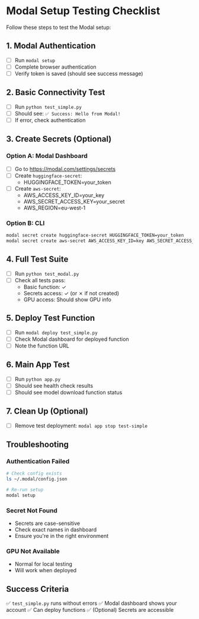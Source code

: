 # Modal Setup Testing Checklist

Follow these steps to test the Modal setup:

## 1. Modal Authentication
- [ ] Run `modal setup`
- [ ] Complete browser authentication
- [ ] Verify token is saved (should see success message)

## 2. Basic Connectivity Test
- [ ] Run `python test_simple.py`
- [ ] Should see: `✅ Success: Hello from Modal!`
- [ ] If error, check authentication

## 3. Create Secrets (Optional)
### Option A: Modal Dashboard
- [ ] Go to https://modal.com/settings/secrets
- [ ] Create `huggingface-secret`:
  - HUGGINGFACE_TOKEN=your_token
- [ ] Create `aws-secret`:
  - AWS_ACCESS_KEY_ID=your_key
  - AWS_SECRET_ACCESS_KEY=your_secret
  - AWS_REGION=eu-west-1

### Option B: CLI
```bash
modal secret create huggingface-secret HUGGINGFACE_TOKEN=your_token
modal secret create aws-secret AWS_ACCESS_KEY_ID=key AWS_SECRET_ACCESS_KEY=secret AWS_REGION=eu-west-1
```

## 4. Full Test Suite
- [ ] Run `python test_modal.py`
- [ ] Check all tests pass:
  - Basic function: ✓
  - Secrets access: ✓ (or ✗ if not created)
  - GPU access: Should show GPU info

## 5. Deploy Test Function
- [ ] Run `modal deploy test_simple.py`
- [ ] Check Modal dashboard for deployed function
- [ ] Note the function URL

## 6. Main App Test
- [ ] Run `python app.py`
- [ ] Should see health check results
- [ ] Should see model download function status

## 7. Clean Up (Optional)
- [ ] Remove test deployment: `modal app stop test-simple`

## Troubleshooting

### Authentication Failed
```bash
# Check config exists
ls ~/.modal/config.json

# Re-run setup
modal setup
```

### Secret Not Found
- Secrets are case-sensitive
- Check exact names in dashboard
- Ensure you're in the right environment

### GPU Not Available
- Normal for local testing
- Will work when deployed

## Success Criteria
✅ `test_simple.py` runs without errors
✅ Modal dashboard shows your account
✅ Can deploy functions
✅ (Optional) Secrets are accessible